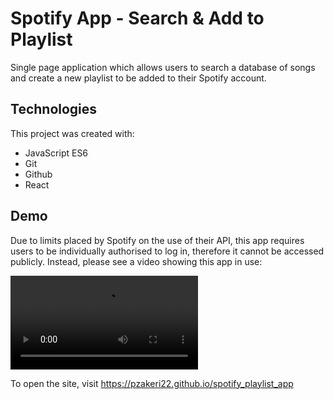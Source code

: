 # Spotify App - Search & Add to Playlist

Single page application which allows users to search a database of songs and create a new playlist to be added to their Spotify account.

## Technologies

This project was created with:
- JavaScript ES6
- Git
- Github
- React

## Demo

Due to limits placed by Spotify on the use of their API, this app requires users to be individually authorised to log in, therefore it cannot be accessed publicly. Instead, please see a video showing this app in use:

<video src="./spotify-app-sample.mp4" controls="controls" style="max-width: 730px;"></video> 

To open the site, visit https://pzakeri22.github.io/spotify_playlist_app 